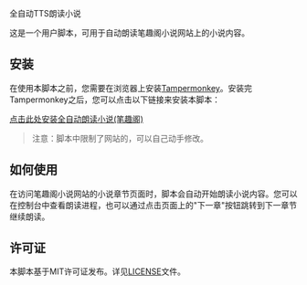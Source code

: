 全自动TTS朗读小说

这是一个用户脚本，可用于自动朗读笔趣阁小说网站上的小说内容。

## 安装

在使用本脚本之前，您需要在浏览器上安装[Tampermonkey](https://www.tampermonkey.net/)。安装完Tampermonkey之后，您可以点击以下链接来安装本脚本：

[点击此处安装全自动朗读小说(笔趣阁)](https://raw.githubusercontent.com/lingPoint/AutoNovelReader/blob/main/AutoNovelReader.js)

> 注意：脚本中限制了网站的，可以自己动手修改。

## 如何使用

在访问笔趣阁小说网站的小说章节页面时，脚本会自动开始朗读小说内容。您可以在控制台中查看朗读进程，也可以通过点击页面上的"下一章"按钮跳转到下一章节继续朗读。

## 许可证

本脚本基于MIT许可证发布。详见[LICENSE](./LICENSE)文件。
